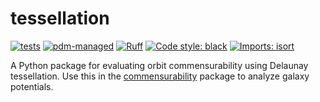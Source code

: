 # tessellation

[![tests](https://github.com/ilikecubesnstuff/tessellation/actions/workflows/tests.yml/badge.svg)](https://github.com/ilikecubesnstuff/orbit-tessellation/actions/workflows/tests.yml)
[![pdm-managed](https://img.shields.io/badge/pdm-managed-blueviolet)](https://pdm.fming.dev)
[![Ruff](https://img.shields.io/endpoint?url=https://raw.githubusercontent.com/astral-sh/ruff/main/assets/badge/v2.json)](https://github.com/astral-sh/ruff)
[![Code style: black](https://img.shields.io/badge/code%20style-black-000000.svg)](https://github.com/psf/black)
[![Imports: isort](https://img.shields.io/badge/%20imports-isort-%231674b1?style=flat&labelColor=ef8336)](https://pycqa.github.io/isort/)

A Python package for evaluating orbit commensurability using Delaunay tessellation. Use this in the [commensurability](https://github.com/ilikecubesnstuff/commensurability) package to analyze galaxy potentials.
